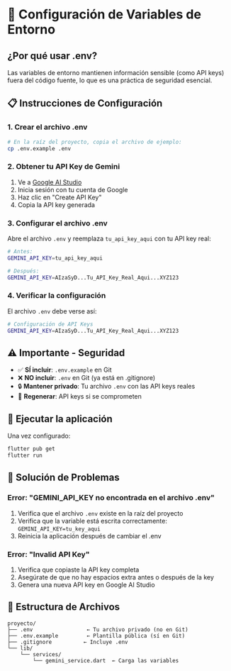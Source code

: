 # 🔑 Configuración de Variables de Entorno

## ¿Por qué usar .env?

Las variables de entorno mantienen información sensible (como API keys) fuera del código fuente, lo que es una práctica de seguridad esencial.

## 📋 Instrucciones de Configuración

### 1. Crear el archivo .env

```bash
# En la raíz del proyecto, copia el archivo de ejemplo:
cp .env.example .env
```

### 2. Obtener tu API Key de Gemini

1. Ve a [Google AI Studio](https://makersuite.google.com/app/apikey)
2. Inicia sesión con tu cuenta de Google
3. Haz clic en "Create API Key"
4. Copia la API key generada

### 3. Configurar el archivo .env

Abre el archivo `.env` y reemplaza `tu_api_key_aqui` con tu API key real:

```bash
# Antes:
GEMINI_API_KEY=tu_api_key_aqui

# Después:
GEMINI_API_KEY=AIzaSyD...Tu_API_Key_Real_Aqui...XYZ123
```

### 4. Verificar la configuración

El archivo `.env` debe verse así:

```bash
# Configuración de API Keys
GEMINI_API_KEY=AIzaSyD...Tu_API_Key_Real_Aqui...XYZ123
```

## ⚠️ Importante - Seguridad

- ✅ **SÍ incluir**: `.env.example` en Git
- ❌ **NO incluir**: `.env` en Git (ya está en .gitignore)
- 🔒 **Mantener privado**: Tu archivo `.env` con las API keys reales
- 🔄 **Regenerar**: API keys si se comprometen

## 🚀 Ejecutar la aplicación

Una vez configurado:

```bash
flutter pub get
flutter run
```

## 🐛 Solución de Problemas

### Error: "GEMINI_API_KEY no encontrada en el archivo .env"

1. Verifica que el archivo `.env` existe en la raíz del proyecto
2. Verifica que la variable está escrita correctamente: `GEMINI_API_KEY=tu_key_aqui`
3. Reinicia la aplicación después de cambiar el .env

### Error: "Invalid API Key"

1. Verifica que copiaste la API key completa
2. Asegúrate de que no hay espacios extra antes o después de la key
3. Genera una nueva API key en Google AI Studio

## 📁 Estructura de Archivos

```
proyecto/
├── .env                 ← Tu archivo privado (no en Git)
├── .env.example         ← Plantilla pública (sí en Git)
├── .gitignore          ← Incluye .env
└── lib/
    └── services/
        └── gemini_service.dart  ← Carga las variables
```
